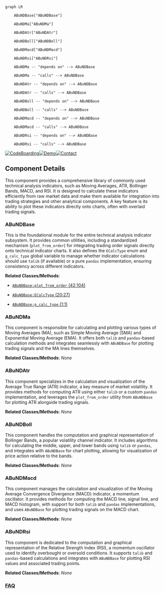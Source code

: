 ```mermaid

graph LR

    ABuNDBase["ABuNDBase"]

    ABuNDMa["ABuNDMa"]

    ABuNDAtr["ABuNDAtr"]

    ABuNDBoll["ABuNDBoll"]

    ABuNDMacd["ABuNDMacd"]

    ABuNDRsi["ABuNDRsi"]

    ABuNDMa -- "depends on" --> ABuNDBase

    ABuNDMa -- "calls" --> ABuNDBase

    ABuNDAtr -- "depends on" --> ABuNDBase

    ABuNDAtr -- "calls" --> ABuNDBase

    ABuNDBoll -- "depends on" --> ABuNDBase

    ABuNDBoll -- "calls" --> ABuNDBase

    ABuNDMacd -- "depends on" --> ABuNDBase

    ABuNDMacd -- "calls" --> ABuNDBase

    ABuNDRsi -- "depends on" --> ABuNDBase

    ABuNDRsi -- "calls" --> ABuNDBase

```

[![CodeBoarding](https://img.shields.io/badge/Generated%20by-CodeBoarding-9cf?style=flat-square)](https://github.com/CodeBoarding/GeneratedOnBoardings)[![Demo](https://img.shields.io/badge/Try%20our-Demo-blue?style=flat-square)](https://www.codeboarding.org/demo)[![Contact](https://img.shields.io/badge/Contact%20us%20-%20contact@codeboarding.org-lightgrey?style=flat-square)](mailto:contact@codeboarding.org)



## Component Details



This component provides a comprehensive library of commonly used technical analysis indicators, such as Moving Averages, ATR, Bollinger Bands, MACD, and RSI. It is designed to calculate these indicators efficiently from raw market data and make them available for integration into trading strategies and other analytical components. A key feature is its ability to plot these indicators directly onto charts, often with overlaid trading signals.



### ABuNDBase

This is the foundational module for the entire technical analysis indicator subsystem. It provides common utilities, including a standardized mechanism (`plot_from_order`) for integrating trading order signals directly onto technical indicator charts. It also defines the `ECalcType` enum and `g_calc_type` global variable to manage whether indicator calculations should use `talib` (if available) or a pure `pandas` implementation, ensuring consistency across different indicators.





**Related Classes/Methods**:



- <a href="https://github.com/bbfamily/abu/blob/master/abupy/IndicatorBu/ABuNDBase.py#L42-L104" target="_blank" rel="noopener noreferrer">`ABuNDBase:plot_from_order` (42:104)</a>

- <a href="https://github.com/bbfamily/abu/blob/master/abupy/IndicatorBu/ABuNDBase.py#L20-L27" target="_blank" rel="noopener noreferrer">`ABuNDBase:ECalcType` (20:27)</a>

- <a href="https://github.com/bbfamily/abu/blob/master/abupy/IndicatorBu/ABuNDBase.py#L1-L1" target="_blank" rel="noopener noreferrer">`ABuNDBase:g_calc_type` (1:1)</a>





### ABuNDMa

This component is responsible for calculating and plotting various types of Moving Averages (MA), such as Simple Moving Average (SMA) and Exponential Moving Average (EMA). It offers both `talib` and `pandas`-based calculation methods and integrates seamlessly with `ABuNDBase` for plotting trading signals and the MA lines themselves.





**Related Classes/Methods**: _None_



### ABuNDAtr

This component specializes in the calculation and visualization of the Average True Range (ATR) indicator, a key measure of market volatility. It provides methods for computing ATR using either `talib` or a custom `pandas` implementation, and leverages the `plot_from_order` utility from `ABuNDBase` for plotting ATR alongside trading signals.





**Related Classes/Methods**: _None_



### ABuNDBoll

This component handles the computation and graphical representation of Bollinger Bands, a popular volatility channel indicator. It includes algorithms for calculating the middle, upper, and lower bands using `talib` or `pandas`, and integrates with `ABuNDBase` for chart plotting, allowing for visualization of price action relative to the bands.





**Related Classes/Methods**: _None_



### ABuNDMacd

This component manages the calculation and visualization of the Moving Average Convergence Divergence (MACD) indicator, a momentum oscillator. It provides methods for computing the MACD line, signal line, and MACD histogram, with support for both `talib` and `pandas` implementations, and uses `ABuNDBase` for plotting trading signals on the MACD chart.





**Related Classes/Methods**: _None_



### ABuNDRsi

This component is dedicated to the computation and graphical representation of the Relative Strength Index (RSI), a momentum oscillator used to identify overbought or oversold conditions. It supports `talib` and `pandas`-based calculations and integrates with `ABuNDBase` for plotting RSI values and associated trading points.





**Related Classes/Methods**: _None_







### [FAQ](https://github.com/CodeBoarding/GeneratedOnBoardings/tree/main?tab=readme-ov-file#faq)
